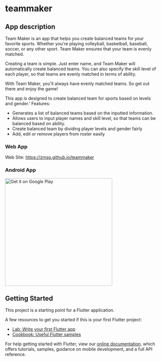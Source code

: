 # teammaker

## App description
Team Maker is an app that helps you create balanced teams for your favorite sports. Whether you're playing volleyball, basketball, baseball, soccer, or any other sport. Team Maker ensures that your team is evenly matched.

Creating a team is simple. Just enter name, and Team Maker will automatically create balanced teams. You can also specify the skill level of each player, so that teams are evenly matched in terms of ability.

With Team Maker, you'll always have evenly matched teams. So get out there and enjoy the game!



This app is designed to create balanced team for sports based on levels and gender.'
Features:
* Generates a list of balanced teams based on the inputted information.
* Allows users to input player names and skill level, so that teams can be balanced based on ability.
* Create balanced team by dividing player levels and gender fairly
* Add, edit or remove players from roster easily



### Web App

Web Site: https://zmsp.github.io/teammaker

### Android App
<a href='https://play.google.com/store/apps/details?id=io.github.zmsp.teammaker&pcampaignid=pcampaignidMKT-Other-global-all-co-prtnr-py-PartBadge-Mar2515-1'><img alt='Get it on Google Play' src='https://play.google.com/intl/en_us/badges/static/images/badges/en_badge_web_generic.png'  width="350" /></a>








## Getting Started

This project is a starting point for a Flutter application.

A few resources to get you started if this is your first Flutter project:

- [Lab: Write your first Flutter app](https://flutter.dev/docs/get-started/codelab)
- [Cookbook: Useful Flutter samples](https://flutter.dev/docs/cookbook)

For help getting started with Flutter, view our
[online documentation](https://flutter.dev/docs), which offers tutorials,
samples, guidance on mobile development, and a full API reference.
